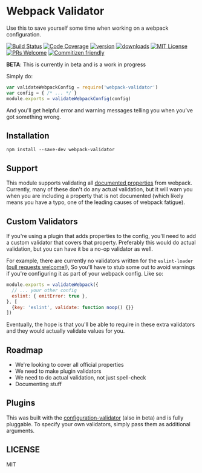 # Webpack Validator

Use this to save yourself some time when working on a webpack configuration.

[![Build Status](https://img.shields.io/travis/kentcdodds/webpack-validator.svg?style=flat-square)](https://travis-ci.org/kentcdodds/webpack-validator)
[![Code Coverage](https://img.shields.io/codecov/c/github/kentcdodds/webpack-validator.svg?style=flat-square)](https://codecov.io/github/kentcdodds/webpack-validator)
[![version](https://img.shields.io/npm/v/webpack-validator.svg?style=flat-square)](http://npm.im/webpack-validator)
[![downloads](https://img.shields.io/npm/dm/webpack-validator.svg?style=flat-square)](http://npm-stat.com/charts.html?package=webpack-validator&from=2015-08-01)
[![MIT License](https://img.shields.io/npm/l/webpack-validator.svg?style=flat-square)](http://opensource.org/licenses/MIT)
[![PRs Welcome](https://img.shields.io/badge/PRs-welcome-brightgreen.svg?style=flat-square)](http://makeapullrequest.com)
[![Commitizen friendly](https://img.shields.io/badge/commitizen-friendly-brightgreen.svg?style=flat-square)](http://commitizen.github.io/cz-cli/)

**BETA**: This is currently in beta and is a work in progress

Simply do:

```javascript
var validateWebpackConfig = require('webpack-validator')
var config = { /* ... */ }
module.exports = validateWebpackConfig(config)
```

And you'll get helpful error and warning messages telling you when you've got something wrong.

## Installation

```
npm install --save-dev webpack-validator
```

## Support

This module supports validating all [documented properties](http://webpack.github.io/docs/configuration.html) from webpack.
Currently, many of these don't do any actual validation, but it will warn you when you are including a property that is not
documented (which likely means you have a typo, one of the leading causes of webpack fatigue).

## Custom Validators

If you're using a plugin that adds properties to the config, you'll need to add a custom validator that covers that property.
Preferably this would do actual validation, but you can have it be a no-op validator as well.

For example, there are currently no validators written for the `eslint-loader` ([pull requests welcome!](http://makeapullrequest.com)),
So you'll have to stub some out to avoid warnings if you're configuring it as part of your webpack config. Like so:

```javascript
module.exports = validateWebpack({
  // ... your other config
  eslint: { emitError: true },
}, [
  {key: 'eslint', validate: function noop() {}}
])
```

Eventually, the hope is that you'll be able to require in these extra validators and they would actually validate values for you.

## Roadmap

- We're looking to cover all official properties
- We need to make plugin validators
- We need to do actual validation, not just spell-check
- Documenting stuff

## Plugins

This was built with the [configuration-validator](https://github.com/kentcdodds/configuration-validator)
(also in beta) and is fully pluggable. To specify your own validators, simply pass them as additional
arguments.

## LICENSE

MIT

